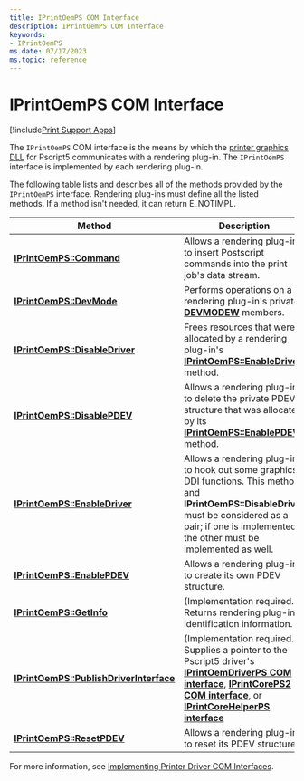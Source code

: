 ```yaml
---
title: IPrintOemPS COM Interface
description: IPrintOemPS COM Interface
keywords:
- IPrintOemPS
ms.date: 07/17/2023
ms.topic: reference
---
```


# IPrintOemPS COM Interface

[!include[Print Support Apps](../includes/print-support-apps.md)]

The `IPrintOemPS` COM interface is the means by which the [printer graphics DLL](printer-graphics-dll.md) for Pscript5 communicates with a rendering plug-in. The `IPrintOemPS` interface is implemented by each rendering plug-in.

The following table lists and describes all of the methods provided by the `IPrintOemPS` interface. Rendering plug-ins must define all the listed methods. If a method isn't needed, it can return E_NOTIMPL.

| Method | Description |
|--|--|
| [**IPrintOemPS::Command**](/windows-hardware/drivers/ddi/prcomoem/nf-prcomoem-iprintoemps-command) | Allows a rendering plug-in to insert Postscript commands into the print job's data stream. |
| [**IPrintOemPS::DevMode**](/windows-hardware/drivers/ddi/prcomoem/nf-prcomoem-iprintoemps-devmode) | Performs operations on a rendering plug-in's private [**DEVMODEW**](/windows/win32/api/wingdi/ns-wingdi-devmodew) members. |
| [**IPrintOemPS::DisableDriver**](/windows-hardware/drivers/ddi/prcomoem/nf-prcomoem-iprintoemps-disabledriver) | Frees resources that were allocated by a rendering plug-in's [**IPrintOemPS::EnableDriver**](/windows-hardware/drivers/ddi/prcomoem/nf-prcomoem-iprintoemps-enabledriver) method. |
| [**IPrintOemPS::DisablePDEV**](/windows-hardware/drivers/ddi/prcomoem/nf-prcomoem-iprintoemps-disablepdev) | Allows a rendering plug-in to delete the private PDEV structure that was allocated by its [**IPrintOemPS::EnablePDEV**](/windows-hardware/drivers/ddi/prcomoem/nf-prcomoem-iprintoemps-enablepdev) method. |
| [**IPrintOemPS::EnableDriver**](/windows-hardware/drivers/ddi/prcomoem/nf-prcomoem-iprintoemps-enabledriver) | Allows a rendering plug-in to hook out some graphics DDI functions. This method and **IPrintOemPS::DisableDriver** must be considered as a pair; if one is implemented, the other must be implemented as well. |
| [**IPrintOemPS::EnablePDEV**](/windows-hardware/drivers/ddi/prcomoem/nf-prcomoem-iprintoemps-enablepdev) | Allows a rendering plug-in to create its own PDEV structure. |
| [**IPrintOemPS::GetInfo**](/windows-hardware/drivers/ddi/prcomoem/nf-prcomoem-iprintoemps-getinfo) | (Implementation required.) Returns rendering plug-in identification information. |
| [**IPrintOemPS::PublishDriverInterface**](/windows-hardware/drivers/ddi/prcomoem/nf-prcomoem-iprintoemps-publishdriverinterface) | (Implementation required.) Supplies a pointer to the Pscript5 driver's [**IPrintOemDriverPS COM interface**](iprintoemdriverps-com-interface.md), [**IPrintCorePS2 COM interface**](iprintcoreps2-com-interface.md), or [**IPrintCoreHelperPS interface**](/windows-hardware/drivers/ddi/prcomoem/nn-prcomoem-iprintcorehelperps) |
| [**IPrintOemPS::ResetPDEV**](/windows-hardware/drivers/ddi/prcomoem/nf-prcomoem-iprintoemps-resetpdev) | Allows a rendering plug-in to reset its PDEV structure. |

For more information, see [Implementing Printer Driver COM Interfaces](implementing-printer-driver-com-interfaces.md).

